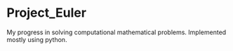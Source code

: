 # Project_Euler
My progress in solving computational mathematical problems.
Implemented mostly using python. 
